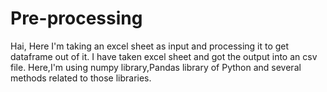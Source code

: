 # Pre-processing
Hai, Here I'm taking an excel sheet as input and processing it to get dataframe out of it.
I have taken excel sheet and got the output into an csv file.
Here,I'm using numpy library,Pandas library of Python and several methods related to those libraries.
